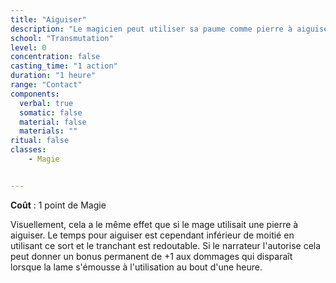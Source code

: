 ```yaml
---
title: "Aiguiser"
description: "Le magicien peut utiliser sa paume comme pierre à aiguiser."
school: "Transmutation"
level: 0
concentration: false
casting_time: "1 action"
duration: "1 heure"
range: "Contact"
components:
  verbal: true
  somatic: false
  material: false
  materials: ""
ritual: false
classes:
    - Magie


---
```

**Coût** : 1 point de Magie    

Visuellement, cela a le même effet que si le mage utilisait une pierre à aiguiser. Le temps pour aiguiser est cependant inférieur de moitié en utilisant ce sort et le tranchant est redoutable. Si le narrateur l'autorise cela peut donner un bonus permanent de +1 aux dommages qui disparaît lorsque la lame s'émousse à l'utilisation au bout d'une heure.  
